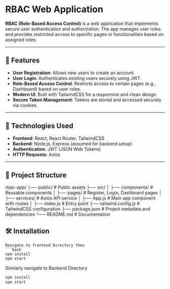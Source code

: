 
# RBAC Web Application

**RBAC (Role-Based Access Control)** is a web application that implements secure user authentication and authorization. The app manages user roles and provides restricted access to specific pages or functionalities based on assigned roles.

---

## 🌟 Features

- **User Registration**: Allows new users to create an account.
- **User Login**: Authenticates existing users securely using JWT.
- **Role-Based Access Control**: Restricts access to certain pages (e.g., Dashboard) based on user roles.
- **Modern UI**: Built with TailwindCSS for a responsive and clean design.
- **Secure Token Management**: Tokens are stored and accessed securely via cookies.

---

## 🚀 Technologies Used

- **Frontend**: React, React Router, TailwindCSS
- **Backend**: Node.js, Express (assumed for backend setup)
- **Authentication**: JWT (JSON Web Tokens)
- **HTTP Requests**: Axios

---

## 📂 Project Structure

rbac-app/ ├── public/ # Public assets ├── src/ │ ├── components/ # Reusable components │ ├── pages/ # Register, Login, Dashboard pages │ ├── services/ # Axios API service │ ├── App.js # Main app component with routes │ ├── index.js # Entry point ├── tailwind.config.js # TailwindCSS configuration ├── package.json # Project metadata and dependencies └── README.md # Documentation



## 🛠️ Installation


   ```
   Navigate to frontend Directory then
   ```bash
   npm install
   npm start
   ```
   Similarly navigate to Backend Directory
   ```bash
   npm install
   npm start
   ```
   

